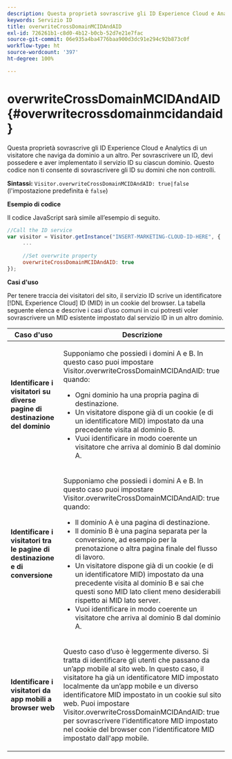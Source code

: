 ```yaml
---
description: Questa proprietà sovrascrive gli ID Experience Cloud e Analytics di un visitatore che naviga da dominio a un altro. Per sovrascrivere un ID, devi possedere e aver implementato il servizio ID su ciascun dominio. Questo codice non ti consente di sovrascrivere gli ID su domini che non controlli.
keywords: Servizio ID
title: overwriteCrossDomainMCIDAndAID
exl-id: 726261b1-c8d0-4b12-b0cb-52d7e21e7fac
source-git-commit: 06e935a4ba4776baa900d3dc91e294c92b873c0f
workflow-type: ht
source-wordcount: '397'
ht-degree: 100%

---
```


# overwriteCrossDomainMCIDAndAID{#overwritecrossdomainmcidandaid}

Questa proprietà sovrascrive gli ID Experience Cloud e Analytics di un visitatore che naviga da dominio a un altro. Per sovrascrivere un ID, devi possedere e aver implementato il servizio ID su ciascun dominio. Questo codice non ti consente di sovrascrivere gli ID su domini che non controlli.

**Sintassi:** `Visitor.overwriteCrossDomainMCIDAndAID: true|false` (l&#39;impostazione predefinita è `false`)

**Esempio di codice**

Il codice JavaScript sarà simile all’esempio di seguito.

```js
//Call the ID service 
var visitor = Visitor.getInstance("INSERT-MARKETING-CLOUD-ID-HERE", { 
     ... 
 
     //Set overwrite property 
     overwriteCrossDomainMCIDAndAID: true 
}); 
```

**Casi d&#39;uso**

Per tenere traccia dei visitatori del sito, il servizio ID scrive un identificatore [!DNL Experience Cloud] ID (MID) in un cookie del browser. La tabella seguente elenca e descrive i casi d’uso comuni in cui potresti voler sovrascrivere un MID esistente impostato dal servizio ID in un altro dominio.

<table id="table_FC1AF6551D6646E0BF1C4FB7C1316EBB"> 
 <thead> 
  <tr> 
   <th colname="col1" class="entry"> Caso d'uso </th> 
   <th colname="col2" class="entry"> Descrizione </th> 
  </tr> 
 </thead>
 <tbody> 
  <tr> 
   <td colname="col1"> <p> <b>Identificare i visitatori su diverse pagine di destinazione del dominio</b> </p> </td> 
   <td colname="col2"> <p>Supponiamo che possiedi i domini A e B. In questo caso puoi impostare <span class="codeph">Visitor.overwriteCrossDomainMCIDAndAID: true</span> quando: </p> <p> 
     <ul id="ul_FB4704BFE7134F1688E34BF1A36627B7"> 
      <li id="li_FF71FD1FB9DD4702B675A140FAD2B481">Ogni dominio ha una propria pagina di destinazione. </li> 
      <li id="li_78F75469D32D473B93148B46D35E67F1">Un visitatore dispone già di un cookie (e di un identificatore MID) impostato da una precedente visita al dominio B. </li> 
      <li id="li_305CE5138EEB43D3BF9CE38D1E7FFA04">Vuoi identificare in modo coerente un visitatore che arriva al dominio B dal dominio A. </li> 
     </ul> </p> </td> 
  </tr> 
  <tr> 
   <td colname="col1"> <p> <b>Identificare i visitatori tra le pagine di destinazione e di conversione</b> </p> </td> 
   <td colname="col2"> <p>Supponiamo che possiedi i domini A e B. In questo caso puoi impostare <span class="codeph">Visitor.overwriteCrossDomainMCIDAndAID: true</span> quando: </p> 
    <ul id="ul_7BEBFD523A2F47AFB6963536E43692D0"> 
     <li id="li_71586080489340E2A6C0B263F231E3DE">Il dominio A è una pagina di destinazione. </li> 
     <li id="li_4E3D3CB380EE4F1BAC4CD752194AE8DE">Il dominio B è una pagina separata per la conversione, ad esempio per la prenotazione o altra pagina finale del flusso di lavoro. </li> 
     <li id="li_FB393B16CFAC4D2D9B2328EBA4573C1A">Un visitatore dispone già di un cookie (e di un identificatore MID) impostato da una precedente visita al dominio B e sai che questi sono MID lato client meno desiderabili rispetto ai MID lato server. </li> 
     <li id="li_36FC138530A4476A995C0F9FD73C41DE">Vuoi identificare in modo coerente un visitatore che arriva al dominio B dal dominio A. </li> 
    </ul> </td> 
  </tr> 
  <tr> 
   <td colname="col1"> <p> <b>Identificare i visitatori da app mobili a browser web</b> </p> </td> 
   <td colname="col2"> <p>Questo caso d’uso è leggermente diverso. Si tratta di identificare gli utenti che passano da un’app mobile al sito web. In questo caso, il visitatore ha già un identificatore MID impostato localmente da un’app mobile e un diverso identificatore MID impostato in un cookie sul sito web. Puoi impostare <span class="codeph">Visitor.overwriteCrossDomainMCIDAndAID: true</span> per sovrascrivere l'identificatore MID impostato nel cookie del browser con l'identificatore MID impostato dall'app mobile. </p> </td> 
  </tr> 
 </tbody> 
</table>
